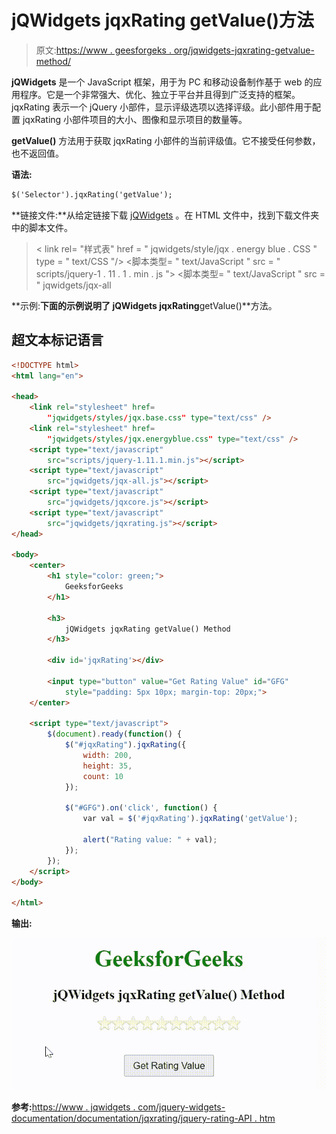# jQWidgets jqxRating getValue()方法

> 原文:[https://www . geesforgeks . org/jqwidgets-jqxrating-getvalue-method/](https://www.geeksforgeeks.org/jqwidgets-jqxrating-getvalue-method/)

**jQWidgets** 是一个 JavaScript 框架，用于为 PC 和移动设备制作基于 web 的应用程序。它是一个非常强大、优化、独立于平台并且得到广泛支持的框架。jqxRating 表示一个 jQuery 小部件，显示评级选项以选择评级。此小部件用于配置 jqxRating 小部件项目的大小、图像和显示项目的数量等。

**getValue()** 方法用于获取 jqxRating 小部件的当前评级值。它不接受任何参数，也不返回值。

**语法:**

```html
$('Selector').jqxRating('getValue');
```

**链接文件:**从给定链接下载 [jQWidgets](https://www.jqwidgets.com/download/) 。在 HTML 文件中，找到下载文件夹中的脚本文件。

> <link rel="”stylesheet”" href="”jqwidgets/styles/jqx.base.css”" type="”text/css”">
> < link rel= "样式表" href = " jqwidgets/style/jqx . energy blue . CSS " type = " text/CSS "/>
> <脚本类型= " text/JavaScript " src = " scripts/jquery-1 . 11 . 1 . min . js "></脚本>
> <脚本类型= " text/JavaScript " src = " jqwidgets/jqx-all

**示例:**下面的示例说明了 jQWidgets jqxRating**getValue()**方法。

## 超文本标记语言

```html
<!DOCTYPE html>
<html lang="en">

<head>
    <link rel="stylesheet" href=
        "jqwidgets/styles/jqx.base.css" type="text/css" />
    <link rel="stylesheet" href=
        "jqwidgets/styles/jqx.energyblue.css" type="text/css" />
    <script type="text/javascript" 
        src="scripts/jquery-1.11.1.min.js"></script>
    <script type="text/javascript" 
        src="jqwidgets/jqx-all.js"></script>
    <script type="text/javascript" 
        src="jqwidgets/jqxcore.js"></script>
    <script type="text/javascript" 
        src="jqwidgets/jqxrating.js"></script>
</head>

<body>
    <center>
        <h1 style="color: green;">
            GeeksforGeeks
        </h1>

        <h3>
            jQWidgets jqxRating getValue() Method
        </h3>

        <div id='jqxRating'></div>

        <input type="button" value="Get Rating Value" id="GFG"
            style="padding: 5px 10px; margin-top: 20px;">
    </center>

    <script type="text/javascript">
        $(document).ready(function() {
            $("#jqxRating").jqxRating({
                width: 200,
                height: 35,
                count: 10
            });

            $("#GFG").on('click', function() {
                var val = $('#jqxRating').jqxRating('getValue'); 

                alert("Rating value: " + val);
            });
        });
    </script>
</body>

</html>
```

**输出:**

![](img/77d12fd4a859dc921c84e8a3a8ee06cd.png)

**参考:**[https://www . jqwidgets . com/jquery-widgets-documentation/documentation/jqxrating/jquery-rating-API . htm](https://www.jqwidgets.com/jquery-widgets-documentation/documentation/jqxrating/jquery-rating-api.htm)